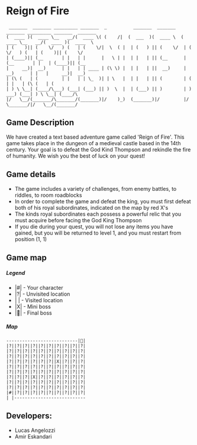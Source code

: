 # Reign of Fire

```angular2html
 _______  _______ _________ _______  _          _______  _______    _______ _________ _______  _______
(  ____ )(  ____ \__   __/(  ____ \( (    /|  (  ___  )(  ____ \  (  ____ \__   __/(  ____ )(  ____  \
| (    )|| (    \/   ) (   | (    \/|  \  ( |  | (   ) || (    \/  | (    \/   ) (   | (    )|| (    \/
| (____)|| (__       | |   | |      |   \ | |  | |   | || (__      | (__       | |   | (____)|| (__
|     __)|  __)      | |   | | ____ | (\ \) |  | |   | ||  __)     |  __)      | |   |     __)|  __)
| (\ (   | (         | |   | | \_  )| | \   |  | |   | || (        | (         | |   | (\ (   | (
| ) \ \__| (____/\___) (___| (___) || )  \  |  | (___) || )        | )      ___) (___| ) \ \__| (____/\
|/   \__/(_______/\_______/(_______)|/    )_)  (_______)|/         |/       \_______/|/   \__/(_______/
```

## Game Description
We have created a text based adventure game called 'Reign of Fire'. This game takes place in the dungeon of a 
medieval castle based in the 14th century. Your goal is to defeat the God Kind Thompson and rekindle the fire of 
humanity. We wish you the best of luck on your quest!

## Game details
- The game includes a variety of challenges, from enemy battles, to riddles, to room roadblocks
- In order to complete the game and defeat the king, you must first defeat both of his royal subordinates, indicated 
  on the map by red X's
- The kinds royal subordinates each possess a powerful relic that you must acquire before facing the God King Thompson
- If you die during your quest, you will not lose any items you have gained, but you will be returned to level 1, 
  and you must restart from position (1, 1)

## Game map

##### Legend
  - |#| - Your character
  - |?| - Unvisited location
  - | | - Visited location
  - |X| - Mini boss
  - |👑| - Final boss

##### Map
```
---------------------------|👑|
|?||?||?||?||?||?||?||?||?||?|
|?||?||?||?||?||?||?||?||?||?|
|?||?||?||?||?||?||?||?||?||?|
|?||?||?||?||?||?||X||?||?||?|
|?||?||?||?||?||?||?||?||?||?|
|?||?||?||?||?||?||?||?||?||?|
|?||?||?||X||?||?||?||?||?||?|
|?||?||?||?||?||?||?||?||?||?|
|?||?||?||?||?||?||?||?||?||?|
|#||?||?||?||?||?||?||?||?||?|
| |---------------------------
```


## Developers:

* Lucas Angelozzi
* Amir Eskandari

